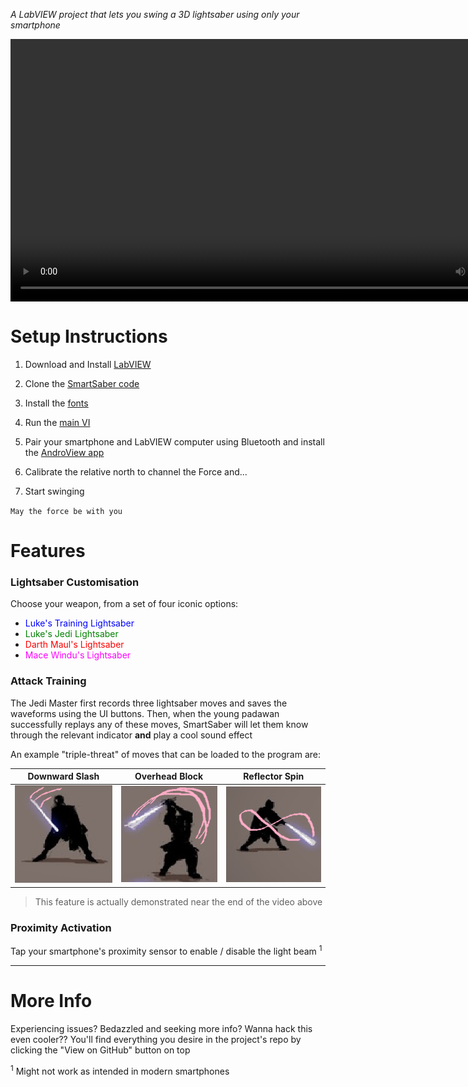 *A LabVIEW project that lets you swing a 3D lightsaber using only your smartphone*



<video controls="controls" style="display:block; margin:auto; height:30em">
  <source src="https://github.com/LAripping/SmartSaber/raw/master/videos/smaller-demo_patrec-sidebyside-rec4.mp4" type="video/mp4">
</video>





# Setup Instructions

1. Download and Install [LabVIEW](https://www.ni.com/en-us/support/downloads/software-products/download.labview.html) 

2. Clone the [SmartSaber code](https://github.com/laripping/smartsaber)

3. Install the [fonts](https://github.com/LAripping/SmartSaber/tree/master/src/SmartSaber/fonts)

4. Run the [main VI](https://github.com/LAripping/SmartSaber/tree/master/src/SmartSaber/SmartSaber.vi)

5. Pair your smartphone and LabVIEW computer using Bluetooth and install the [AndroView app](https://m.apkpure.com/androview-free-labview-vi/com.heightdev.androviewbluetooth)

6. Calibrate the relative north to channel the Force and...

7. Start swinging

`May the force be with you`






# Features 

### Lightsaber Customisation

Choose your weapon, from a set of four iconic options:

  * <span style="color:blue">Luke's Training Lightsaber</span>
  * <span style="color:green">Luke's Jedi Lightsaber</span>
  * <span style="color:red">Darth Maul's Lightsaber</span>
  * <span style="color:fuchsia">Mace Windu's Lightsaber</span>

### Attack Training

The Jedi Master first records three lightsaber moves and saves the waveforms using the UI buttons.
Then, when the young padawan successfully replays any of these moves, SmartSaber will let them know through the relevant indicator **and** play a cool sound effect

An example "triple-threat" of moves that can be loaded to the program are:   
  
| Downward Slash                           | Overhead Block                           | Reflector Spin                           |
| ---------------------------------------- | ---------------------------------------- | ---------------------------------------- |
| <img src="https://github.com/LAripping/SmartSaber/raw/master/initial%20resources/DownwardSlash.png"/> | <img src="https://github.com/LAripping/SmartSaber/raw/master/initial%20resources/OverheadBlock.png"/> | <img src="https://github.com/LAripping/SmartSaber/raw/master/initial%20resources/ReflectorSpin.png"/>|

> This feature is actually demonstrated near the end of the video above





### Proximity Activation

Tap your smartphone's proximity sensor to enable / disable the light beam <sup>1</sup>




* * *
  
# More Info

Experiencing issues? Bedazzled and seeking more info? Wanna hack this even cooler?? 
You'll find everything you desire in the project's repo by clicking the "View on GitHub" button on top


<sup>1</sup> Might not work as intended in modern smartphones
